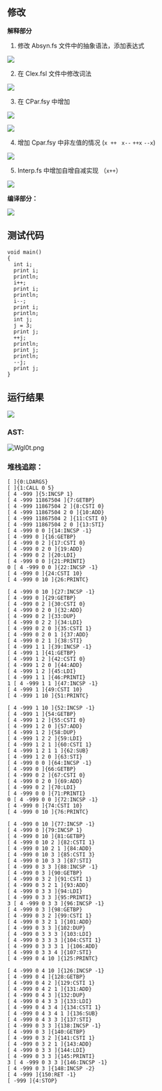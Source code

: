 ## 修改

**解释部分**

1. 修改 Absyn.fs 文件中的抽象语法，添加表达式

![](https://s3.bmp.ovh/imgs/2022/06/02/5c2e5f1e2f13a3d5.png)



2. 在 Clex.fsl 文件中修改词法

![](https://s3.bmp.ovh/imgs/2022/06/02/3d6a6be4545e3d87.png)



3. 在 CPar.fsy 中增加 

![](https://s3.bmp.ovh/imgs/2022/06/02/bad00831effad589.png) 

![](https://s3.bmp.ovh/imgs/2022/06/02/9b6aa1ec7621a076.png)



4. 增加 Cpar.fsy 中非左值的情况 (`x ++ ` `x--` `++x` `--x`)

![](https://s3.bmp.ovh/imgs/2022/06/02/326b1a537c68ea83.png)

5. Interp.fs 中增加自增自减实现 （`x++`）

![](https://s3.bmp.ovh/imgs/2022/06/02/30addde1ebf5d7c3.png)



**编译部分：**

![](https://s3.bmp.ovh/imgs/2022/06/06/cef076069ec0abcf.png)

## 测试代码

```
void main()
{
  int i;
  print i;
  println;
  i++;
  print i;
  println;
  i--;
  print i;
  println;
  int j;
  j = 3;
  print j;
  ++j;
  println;
  print j;
  println;
  --j;
  print j;
}
```



## 运行结果

![](https://s3.bmp.ovh/imgs/2022/06/02/3a4ac759346906ef.png)

### AST:

![Wgl0t.png](https://s1.328888.xyz/2022/06/02/Wgl0t.png)



### 堆栈追踪：

```
[ ]{0:LDARGS}
[ ]{1:CALL 0 5}
[ 4 -999 ]{5:INCSP 1}
[ 4 -999 11867504 ]{7:GETBP}
[ 4 -999 11867504 2 ]{8:CSTI 0}
[ 4 -999 11867504 2 0 ]{10:ADD}
[ 4 -999 11867504 2 ]{11:CSTI 0}
[ 4 -999 11867504 2 0 ]{13:STI}
[ 4 -999 0 0 ]{14:INCSP -1}
[ 4 -999 0 ]{16:GETBP}
[ 4 -999 0 2 ]{17:CSTI 0}
[ 4 -999 0 2 0 ]{19:ADD}
[ 4 -999 0 2 ]{20:LDI}
[ 4 -999 0 0 ]{21:PRINTI}
0 [ 4 -999 0 0 ]{22:INCSP -1}
[ 4 -999 0 ]{24:CSTI 10}
[ 4 -999 0 10 ]{26:PRINTC}

[ 4 -999 0 10 ]{27:INCSP -1}
[ 4 -999 0 ]{29:GETBP}
[ 4 -999 0 2 ]{30:CSTI 0}
[ 4 -999 0 2 0 ]{32:ADD}
[ 4 -999 0 2 ]{33:DUP}
[ 4 -999 0 2 2 ]{34:LDI}
[ 4 -999 0 2 0 ]{35:CSTI 1}
[ 4 -999 0 2 0 1 ]{37:ADD}
[ 4 -999 0 2 1 ]{38:STI}
[ 4 -999 1 1 ]{39:INCSP -1}
[ 4 -999 1 ]{41:GETBP}
[ 4 -999 1 2 ]{42:CSTI 0}
[ 4 -999 1 2 0 ]{44:ADD}
[ 4 -999 1 2 ]{45:LDI}
[ 4 -999 1 1 ]{46:PRINTI}
1 [ 4 -999 1 1 ]{47:INCSP -1}
[ 4 -999 1 ]{49:CSTI 10}
[ 4 -999 1 10 ]{51:PRINTC}

[ 4 -999 1 10 ]{52:INCSP -1}
[ 4 -999 1 ]{54:GETBP}
[ 4 -999 1 2 ]{55:CSTI 0}
[ 4 -999 1 2 0 ]{57:ADD}
[ 4 -999 1 2 ]{58:DUP}
[ 4 -999 1 2 2 ]{59:LDI}
[ 4 -999 1 2 1 ]{60:CSTI 1}
[ 4 -999 1 2 1 1 ]{62:SUB}
[ 4 -999 1 2 0 ]{63:STI}
[ 4 -999 0 0 ]{64:INCSP -1}
[ 4 -999 0 ]{66:GETBP}
[ 4 -999 0 2 ]{67:CSTI 0}
[ 4 -999 0 2 0 ]{69:ADD}
[ 4 -999 0 2 ]{70:LDI}
[ 4 -999 0 0 ]{71:PRINTI}
0 [ 4 -999 0 0 ]{72:INCSP -1}
[ 4 -999 0 ]{74:CSTI 10}
[ 4 -999 0 10 ]{76:PRINTC}

[ 4 -999 0 10 ]{77:INCSP -1}
[ 4 -999 0 ]{79:INCSP 1}
[ 4 -999 0 10 ]{81:GETBP}
[ 4 -999 0 10 2 ]{82:CSTI 1}
[ 4 -999 0 10 2 1 ]{84:ADD}
[ 4 -999 0 10 3 ]{85:CSTI 3}
[ 4 -999 0 10 3 3 ]{87:STI}
[ 4 -999 0 3 3 ]{88:INCSP -1}
[ 4 -999 0 3 ]{90:GETBP}
[ 4 -999 0 3 2 ]{91:CSTI 1}
[ 4 -999 0 3 2 1 ]{93:ADD}
[ 4 -999 0 3 3 ]{94:LDI}
[ 4 -999 0 3 3 ]{95:PRINTI}
3 [ 4 -999 0 3 3 ]{96:INCSP -1}
[ 4 -999 0 3 ]{98:GETBP}
[ 4 -999 0 3 2 ]{99:CSTI 1}
[ 4 -999 0 3 2 1 ]{101:ADD}
[ 4 -999 0 3 3 ]{102:DUP}
[ 4 -999 0 3 3 3 ]{103:LDI}
[ 4 -999 0 3 3 3 ]{104:CSTI 1}
[ 4 -999 0 3 3 3 1 ]{106:ADD}
[ 4 -999 0 3 3 4 ]{107:STI}
[ 4 -999 0 4 10 ]{125:PRINTC}

[ 4 -999 0 4 10 ]{126:INCSP -1}
[ 4 -999 0 4 ]{128:GETBP}
[ 4 -999 0 4 2 ]{129:CSTI 1}
[ 4 -999 0 4 2 1 ]{131:ADD}
[ 4 -999 0 4 3 ]{132:DUP}
[ 4 -999 0 4 3 3 ]{133:LDI}
[ 4 -999 0 4 3 4 ]{134:CSTI 1}
[ 4 -999 0 4 3 4 1 ]{136:SUB}
[ 4 -999 0 4 3 3 ]{137:STI}
[ 4 -999 0 3 3 ]{138:INCSP -1}
[ 4 -999 0 3 ]{140:GETBP}
[ 4 -999 0 3 2 ]{141:CSTI 1}
[ 4 -999 0 3 2 1 ]{143:ADD}
[ 4 -999 0 3 3 ]{144:LDI}
[ 4 -999 0 3 3 ]{145:PRINTI}
3 [ 4 -999 0 3 3 ]{146:INCSP -1}
[ 4 -999 0 3 ]{148:INCSP -2}
[ 4 -999 ]{150:RET -1}
[ -999 ]{4:STOP}
```

